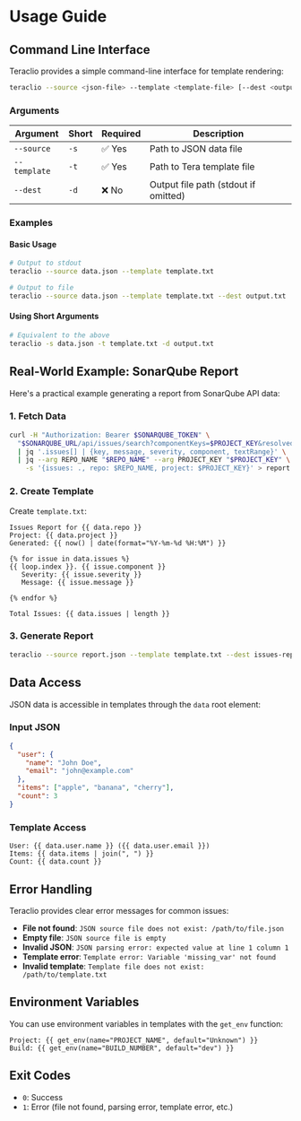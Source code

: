 # Usage Guide

## Command Line Interface

Teraclio provides a simple command-line interface for template rendering:

```bash
teraclio --source <json-file> --template <template-file> [--dest <output-file>]
```

### Arguments

| Argument | Short | Required | Description |
|----------|-------|----------|-------------|
| `--source` | `-s` | ✅ Yes | Path to JSON data file |
| `--template` | `-t` | ✅ Yes | Path to Tera template file |
| `--dest` | `-d` | ❌ No | Output file path (stdout if omitted) |

### Examples

#### Basic Usage
```bash
# Output to stdout
teraclio --source data.json --template template.txt

# Output to file
teraclio --source data.json --template template.txt --dest output.txt
```

#### Using Short Arguments
```bash
# Equivalent to the above
teraclio -s data.json -t template.txt -d output.txt
```

## Real-World Example: SonarQube Report

Here's a practical example generating a report from SonarQube API data:

### 1. Fetch Data
```bash
curl -H "Authorization: Bearer $SONARQUBE_TOKEN" \
  "$SONARQUBE_URL/api/issues/search?componentKeys=$PROJECT_KEY&resolved=no" \
  | jq '.issues[] | {key, message, severity, component, textRange}' \
  | jq --arg REPO_NAME "$REPO_NAME" --arg PROJECT_KEY "$PROJECT_KEY" \
    -s '{issues: ., repo: $REPO_NAME, project: $PROJECT_KEY}' > report.json
```

### 2. Create Template
Create `template.txt`:
```jinja2
Issues Report for {{ data.repo }}
Project: {{ data.project }}
Generated: {{ now() | date(format="%Y-%m-%d %H:%M") }}

{% for issue in data.issues %}
{{ loop.index }}. {{ issue.component }}
   Severity: {{ issue.severity }}
   Message: {{ issue.message }}
   
{% endfor %}

Total Issues: {{ data.issues | length }}
```

### 3. Generate Report
```bash
teraclio --source report.json --template template.txt --dest issues-report.txt
```

## Data Access

JSON data is accessible in templates through the `data` root element:

### Input JSON
```json
{
  "user": {
    "name": "John Doe",
    "email": "john@example.com"
  },
  "items": ["apple", "banana", "cherry"],
  "count": 3
}
```

### Template Access
```jinja2
User: {{ data.user.name }} ({{ data.user.email }})
Items: {{ data.items | join(", ") }}
Count: {{ data.count }}
```

## Error Handling

Teraclio provides clear error messages for common issues:

- **File not found**: `JSON source file does not exist: /path/to/file.json`
- **Empty file**: `JSON source file is empty`
- **Invalid JSON**: `JSON parsing error: expected value at line 1 column 1`
- **Template error**: `Template error: Variable 'missing_var' not found`
- **Invalid template**: `Template file does not exist: /path/to/template.txt`

## Environment Variables

You can use environment variables in templates with the `get_env` function:

```jinja2
Project: {{ get_env(name="PROJECT_NAME", default="Unknown") }}
Build: {{ get_env(name="BUILD_NUMBER", default="dev") }}
```

## Exit Codes

- `0`: Success
- `1`: Error (file not found, parsing error, template error, etc.)